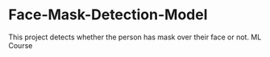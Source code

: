 # Face-Mask-Detection-Model
This project detects whether the person has mask over their face or not. ML Course
